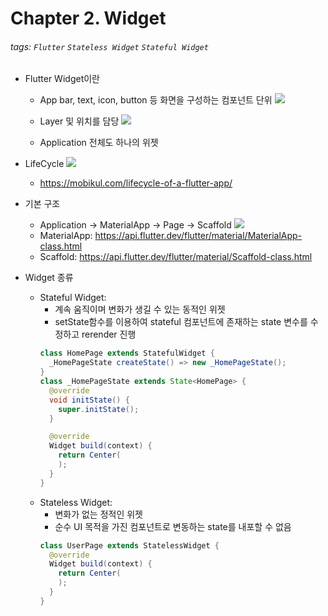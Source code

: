 Chapter 2. Widget
===
###### tags: `Flutter` `Stateless Widget` `Stateful Widget`

- Flutter Widget이란
    - App bar, text, icon, button 등 화면을 구성하는 컴포넌트 단위
    ![](https://i.imgur.com/Sb7DlQE.png)

    - Layer 및 위치를 담당
    ![](https://i.imgur.com/vCN0IF9.png)

    - Application 전체도 하나의 위젯

- LifeCycle
    ![](https://i.imgur.com/llH7dRF.png)
    - https://mobikul.com/lifecycle-of-a-flutter-app/
    
- 기본 구조
    - Application -> MaterialApp -> Page -> Scaffold
    ![](https://i.imgur.com/RQwhPsq.png)
    - MaterialApp: https://api.flutter.dev/flutter/material/MaterialApp-class.html
    - Scaffold: https://api.flutter.dev/flutter/material/Scaffold-class.html

- Widget 종류
    - Stateful Widget:
        - 계속 움직이며 변화가 생길 수 있는 동적인 위젯 
        - setState함수를 이용하여 stateful 컴포넌트에 존재하는 state 변수를 수정하고 rerender 진행
        ```java
        class HomePage extends StatefulWidget {
          _HomePageState createState() => new _HomePageState();
        }
        class _HomePageState extends State<HomePage> {
          @override
          void initState() {
            super.initState();
          }

          @override
          Widget build(context) {
            return Center(
            );
          }
        }
        ```
    - Stateless Widget:
        - 변화가 없는 정적인 위젯
        - 순수 UI 목적을 가진 컴포넌트로 변동하는 state를 내포할 수 없음
        ```java
        class UserPage extends StatelessWidget {
          @override
          Widget build(context) {
            return Center(
            );
          }
        }
        ```
        